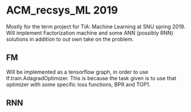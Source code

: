 # ACM_recsys_ML 2019
Mostly for the term project for TiA: Machine Learning at SNU spring 2019.
Will implement Factorization machine and some ANN (possibly RNN) solutions in addition to out own take on the problem.

## FM
Will be implemented as a tensorflow graph, in order to use tf.train.AdagradOptimizer. 
This is because the task given is to use that optimizer with some specific loss functions, BPR and TOP1.

## RNN
